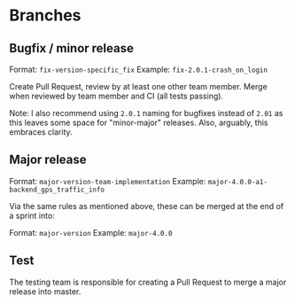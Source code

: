 # Branches
## Bugfix / minor release
Format: `fix-version-specific_fix`
Example: `fix-2.0.1-crash_on_login`

Create Pull Request, review by at least one other team member.
Merge when reviewed by team member and CI (all tests passing).

Note: I also recommend using `2.0.1` naming for bugfixes instead of `2.01` as this leaves some space for "minor-major" releases. Also, arguably, this embraces clarity. 

## Major release
Format: `major-version-team-implementation`
Example: `major-4.0.0-a1-backend_gps_traffic_info`

Via the same rules as mentioned above, these can be merged at the end of a sprint into:

Format: `major-version`
Example: `major-4.0.0`

## Test
The testing team is responsible for creating a Pull Request to merge a major release into master.